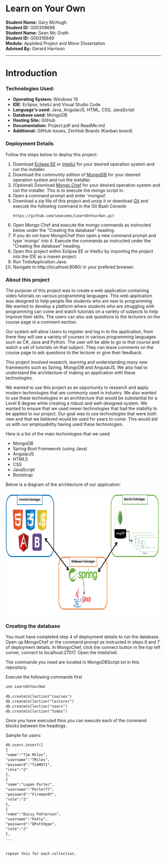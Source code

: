 # Learn on Your Own

**Student Name:** Gary McHugh <br />
**Student ID:** G00308668 <br />
**Student Name:** Sean Mc Grath <br />
**Student ID:** G00316649 <br />
**Module:** Applided Project and Minor Dissertation<br />
**Advised By:** Gerard Harrison <br />

___

# Introduction	

### Technologies Used:

+ **Operating System:** Windows 10
+ **IDE:** Eclipse, InteliJ and Visual Studio Code
+ **Language's used:** Java, AngularJS, HTML, CSS, JavaScript
+ **Database used:** MongoDB
+ **Hosting Site:** GitHub
+ **Documentation:** Project.pdf and ReadMe.md
+ **Additional:** GitHub Issues, ZenHub Boards (Kanban board)


### Deployment Details
Follow the steps below to deploy this project:

1. Download [Eclipse EE](http://www.eclipse.org/downloads/packages/eclipse-ide-java-ee-developers/neonr) or [IntelliJ](https://www.jetbrains.com/idea/download/#section=windows) for your desired operation system and run the installer.
2. Download the community edition of [MongoDB](https://www.mongodb.com/download-center#community) for your desired operation system and run the installer.
3. (Optional) Download [Mongo Chef](https://studio3t.com/download/) for your desired operation system and run the installer. This is to execute the mongo script in.
4. Open a command prompt and enter 'mongod'.
5. Download a zip file of this project and unzip it or download [Git](https://git-scm.com/downloads) and execute the following command in the Git Bash Console
	```
	https://github.com/seaniemc/LearnOnYourOwn.git
	```
6. Open Mongo Chef and execute the mongo commands as instructed below under the "Creating the database" heading.
7. If you do not have MongoChef then open a new command prompt and type 'mongo' into it. Execute the commands as instructed under the "Creating the database" heading.
8. Open this project within Eclipse EE or IntelliJ by importing the project into the IDE as a maven project.
9. Run TodoApplication.Java.
10. Navigate to http://localhost:8080/ in your prefered browser.


### About this project
The purpose of this project was to create a web application containing video tutorials on various programming languages. This web application was designed to help people like students who are new to programming. We wanted to develop a platform where students who are struggling with programming can come and watch tutorials on a variety of subjects to help improve their skills. The users can also ask questions to the lecturers on the course page in a comment section.


Our system will allow Users to register and log in to the application, from there they will see a variety of courses in various programming languages such as C\#, Java and Python. The user will be able to go to that course and watch a set of tutorials on that subject. They can leave comments on the course page to ask questions to the lecturer or give their feedback.


This project involved research, learning and understanding many new frameworks such as Spring, MongoDB and AngularJS. We also had to understand the architecture of making an application with these technologies.

We wanted to use this project as an opportunity to research and apply modern technologies that are commonly used in industry. We also wanted to use these technologies in an architecture that would be substantial for a Level 8 degree while creating a robust and well-designed system. We wanted to ensure that we used newer technologies that had the stability to be applied to our project. Our goal was to use technologies that were both new and that we believed would be used for years to come. This would aid us with our employability having used these technologies.


Here is a list of the main technologies that we used:
+ MongoDB
+ Spring Boot Framework (using Java)
+ AngularJS
+ HTML5
+ CSS
+ JavaScript
+ Bootstrap

Below is a diagram of the architecture of our application:

<img src="img/SpringMVCAngular2.png" alt="System Design" width="600" height="400"/>

### Creating the database
You must have completed step 4 of deployment details to run the database.
Open up MongoChef or the command prompt as instructed in steps 6 and 7 of deployment details.
In MongoChef, click the connect button in the top left corner, connect to localhost:27017.
Open the Intelishell.

The commands you need are located in MongoDBScript.txt in this repository.

Execute the following commands first

	
	use LearnOnYourOwn

	db.createCollection("courses")
	db.createCollection("lecturer")
	db.createCollection("users")
	db.createCollection("todos")
	
	
Once you have executed thos you can execute each of the command blocks between the headings.

Sample for users:

	
	db.users.insert([
	{
	"name":"Tim Miles",
	"username":"TMiles",
	"password":"TimM471",
	"role":"2"
	},
	{
	"name":"Logan Porter",
	"username":"Porter77",
	"password":"Fireman97",
	"role":"2"
	},
	{
	"name":"Daisy Patterson",
	"username":"Patty",
	"password":"DPattHype",
	"role":"2"
	},
	...
	
	
	repeat this for each collection.
